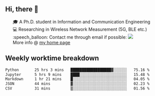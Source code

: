 <h2 > Hi, there 👋 </h3>

<div >
 <ul>
 🎓 A Ph.D. student in Information and Communication Engineering <br>
 💻 Researching in Wireless Network Measurement (5G, BLE etc.)<br>
 :speech_balloon: Contact me through email if possible: <a href="mailto:ethanjia@sjtu.edu.cn"><img src="https://img.shields.io/badge/-ethanjia@sjtu.edu.cn-c14438?style=plastic&logo=Gmail&logoColor=white&link=mailto:mailto:ethanjia@sjtu.edu.cn"></a> <br>
  More info @ <a href="https://haifengjia.github.io">my home page</a>
 </ul>
</div>

<h2 >
Weekly worktime breakdown
</h1>


<!--START_SECTION:waka-->

```txt
Python       25 hrs 3 mins   ██████████████████▓░░░░░░   75.16 %
Jupyter      5 hrs 9 mins    ████░░░░░░░░░░░░░░░░░░░░░   15.48 %
Markdown     1 hr 21 mins    █░░░░░░░░░░░░░░░░░░░░░░░░   04.05 %
JSON         44 mins         ▓░░░░░░░░░░░░░░░░░░░░░░░░   02.23 %
CSV          31 mins         ▒░░░░░░░░░░░░░░░░░░░░░░░░   01.56 %
```

<!--END_SECTION:waka-->


